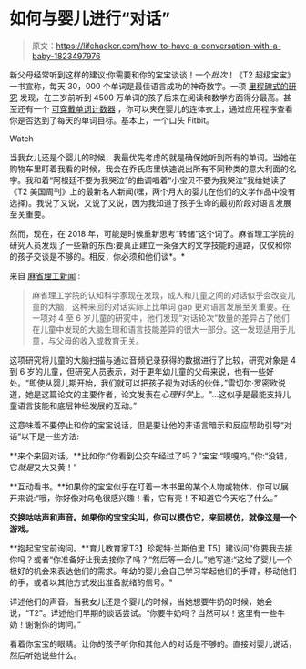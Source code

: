 # 如何与婴儿进行“对话”

> 原文：<https://lifehacker.com/how-to-have-a-conversation-with-a-baby-1823497976>

新父母经常听到这样的建议:你需要和你的宝宝谈谈！一个*批次*！《T2 超级宝宝》一书宣称，每天 30，000 个单词是最佳语言成功的神奇数字。一项 [里程碑式的研究](https://www.aft.org/sites/default/files/periodicals/TheEarlyCatastrophe.pdf) 发现，在三岁前听到 4500 万单词的孩子后来在阅读和数学方面得分最高。甚至还有一个 [可穿戴单词计数器](https://getstarling.versame.com/starling/) ，你可以夹在婴儿的连体衣上，通过应用程序查看你是否达到了每天的单词目标。基本上，一个口头 Fitbit。

Watch

当我女儿还是个婴儿的时候，我最优先考虑的就是确保她听到所有的单词。当她在购物车里盯着我看的时候，我会在乔氏店里快速说出所有不同种类的意大利面的名字。我和着“阿根廷不要为我哭泣”的曲调唱着“小宝贝不要为我哭泣”我给她读了《T2 美国周刊》上的最新名人新闻(嘿，两个月大的婴儿在他们的文学作品中没有选择)。我说了又说，又说了又说，因为我知道了孩子生命的最初阶段对语言发展至关重要。

然而，现在，在 2018 年，可能是时候重新思考“转储”这个词了。麻省理工学院的研究人员发现了一些新的东西:要真正建立一条强大的文学技能的道路，仅仅和你的孩子交谈是不够的。相反，你必须和他们谈*。*

来自 [麻省理工新闻](http://news.mit.edu/2018/conversation-boost-childrens-brain-response-language-0214) :

> 麻省理工学院的认知科学家现在发现，成人和儿童之间的对话似乎会改变儿童的大脑，这种来回的对话实际上比单词 gap 更对语言发展至关重要。在一项对 4 至 6 岁儿童的研究中，他们发现“对话轮次”数量的差异占了他们在儿童中发现的大脑生理和语言技能差异的很大一部分。这一发现适用于儿童，与父母的收入或教育无关。

这项研究将儿童的大脑扫描与通过音频记录获得的数据进行了比较，研究对象是 4 到 6 岁的儿童，但研究人员表示，对于更年幼儿童的父母来说，也有一些好处。“即使从婴儿期开始，我们就可以把孩子视为对话的伙伴，”雷切尔·罗密欧说道，她是这篇论文的主要作者，论文发表在*心理科学*上。"...这似乎是最能支持儿童语言技能和底层神经发展的互动。”

这意味着不要停止和你的宝宝说话，但是要让他的非语言暗示和反应帮助引导“对话”以下是一些方法:

**来个来回对话。**比如你:“你看到公交车经过了吗？”宝宝:“噗嘎呜。”你:“没错，它*就是*又大又黄！”

**互动看书。**如果你的宝宝似乎在盯着一本书里的某个人物或物体，你可以展开来说:“哦，你好像对乌龟很感兴趣！看，它有壳！不知道它今天吃了什么。”

**交换咕咕声和声音。如果你的宝宝尖叫，你可以模仿它，来回模仿，就像这是一个游戏。**

**抱起宝宝前询问。**育儿教育家T3】珍妮特·兰斯伯里 T5】建议问“你要我去接你吗？或者“你准备好让我去接你了吗？“然后等一会儿。”她写道:“这给了婴儿一个极好的机会来表达他们的需求。年幼的婴儿会自己学习举起他们的手臂，移动他们的手，或者以其他方式发出准备就绪的信号。"

详述他们的声音。当我女儿还是个婴儿的时候，当她想要牛奶的时候，她会说，“T2”。详述他们早期的谈话尝试。“你要牛奶吗？当然可以！这里有一些牛奶！谢谢你的询问。”

看着你宝宝的眼睛。让你的孩子听你和其他人的对话是不够的。直接对婴儿说话，然后听她说些什么。